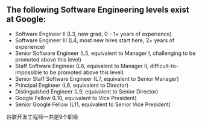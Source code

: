 ## The following Software Engineering levels exist at Google:

* Software Engineer II (L3, new grad, 0 - 1+ years of experience)
* Software Engineer III (L4, most new hires start here, 2+ years of experience)
* Senior Software Engineer (L5, equivalent to Manager I, challenging to be promoted above this level)
* Staff Software Engineer (L6, equivalent to Manager II, difficult-to-impossible to be promoted above this level)
* Senior Staff Software Engineer (L7, equivalent to Senior Manager)
* Principal Engineer (L8, equivalent to Director)
* Distinguished Engineer (L9, equivalent to Senior Director)
* Google Fellow (L10, equivalent to Vice President)
* Senior Google Fellow (L11, equivalent to Senior Vice President)

谷歌开发工程师一共是9个职级